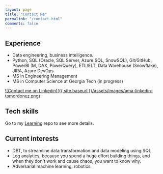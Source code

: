 ```yaml
---
layout: page
title: "Contact Me"
permalink: "/contact.html"
comments: false
---
```


## Experience

* Data engineering, business intelligence.
* Python, SQL (Oracle, SQL Server, Azure SQL, SnowSQL), Git/GitHub, PowerBI (M, DAX, PowerQuery), ETL/ELT, Data Warehouse (Snowflake), JIRA, Azure DevOps.
* MS in Engineering Management
* MS in Computer Science at Georgia Tech (in progress)

[![Contact me on Linkedin]({{ site.baseurl }}/assets/images/ama-linkedin-tomordonez.png)](https://www.linkedin.com/in/tomordonez/)

## Tech skills

Go to my [Learning](https://github.com/tomordonez/learning) repo to see more details.

## Current interests

* DBT, to streamline data transformation and data modeling using SQL
* Log analytics, because you spend a huge effort building things, and when they don't work and cause chaos, you want to know why.
* Adversarial machine learning, robotics.

